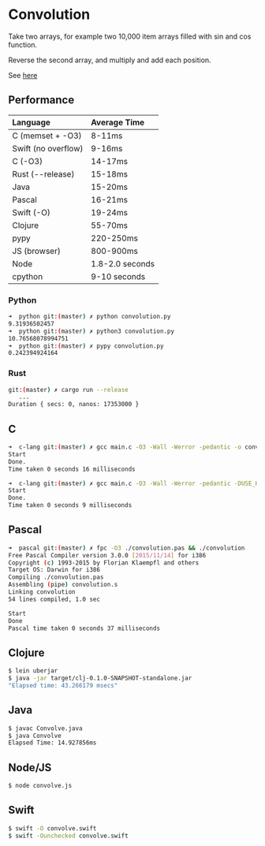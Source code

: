 # Convolution

Take two arrays, for example two 10,000 item arrays filled with sin and cos function.

Reverse the second array, and multiply and add each position.

See [here](https://en.wikipedia.org/wiki/Convolution)

## Performance

| Language            | Average Time    |
| :------------------ | :-------------- |
| C (memset + -O3)    | 8-11ms          |
| Swift (no overflow) | 9-16ms          |
| C (-O3)             | 14-17ms         |
| Rust (--release)    | 15-18ms         |
| Java                | 15-20ms         |
| Pascal              | 16-21ms         |
| Swift (-O)          | 19-24ms         |
| Clojure             | 55-70ms         |
| pypy                | 220-250ms       |
| JS (browser)        | 800-900ms       |
| Node                | 1.8-2.0 seconds |
| cpython             | 9-10 seconds    |

### Python

```bash
➜  python git:(master) ✗ python convolution.py
9.31936502457
➜  python git:(master) ✗ python3 convolution.py
10.76568078994751
➜  python git:(master) ✗ pypy convolution.py
0.242394924164
```

### Rust

```bash
git:(master) ✗ cargo run --release
   ...
Duration { secs: 0, nanos: 17353000 }
```

## C

```bash
➜  c-lang git:(master) ✗ gcc main.c -O3 -Wall -Werror -pedantic -o convo && ./convo
Start
Done.
Time taken 0 seconds 16 milliseconds

➜  c-lang git:(master) ✗ gcc main.c -O3 -Wall -Werror -pedantic -DUSE_HAX -o convo && ./convo
Start
Done.
Time taken 0 seconds 9 milliseconds
```

## Pascal

```bash
➜  pascal git:(master) ✗ fpc -O3 ./convolution.pas && ./convolution
Free Pascal Compiler version 3.0.0 [2015/11/14] for i386
Copyright (c) 1993-2015 by Florian Klaempfl and others
Target OS: Darwin for i386
Compiling ./convolution.pas
Assembling (pipe) convolution.s
Linking convolution
54 lines compiled, 1.0 sec

Start
Done
Pascal time taken 0 seconds 37 milliseconds
```

## Clojure

```bash
$ lein uberjar                                                                                                  
$ java -jar target/clj-0.1.0-SNAPSHOT-standalone.jar
"Elapsed time: 43.266179 msecs"
```

## Java

```bash
$ javac Convolve.java
$ java Convolve
Elapsed Time: 14.927856ms
```

## Node/JS

```bash
$ node convolve.js
```

## Swift

```bash
$ swift -O convolve.swift
$ swift -Ounchecked convolve.swift
```
